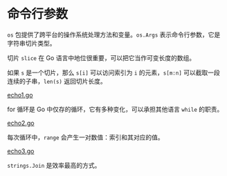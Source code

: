 # 命令行参数

`os` 包提供了跨平台的操作系统处理方法和变量。`os.Args` 表示命令行参数，它是字符串切片类型。

切片 `slice` 在 Go 语言中地位很重要，可以把它当作可变长度的数组。

如果 `s` 是一个切片，那么 `s[i]` 可以访问索引为 `i` 的元素，`s[m:n]` 可以截取一段连续的子串，`len(s)` 返回切片长度。

[echo1.go](../codes/ch1/echo1.go)

for 循环是 Go 中仅存的循环，它有多种变化，可以承担其他语言 `while` 的职责。

[echo2.go](../codes/ch1/echo2.go)

每次循环中，`range` 会产生一对数值：索引和其对应的值。

[echo3.go](../codes/ch1/echo3.go)

`strings.Join` 是效率最高的方式。